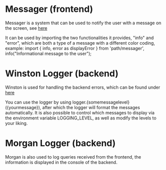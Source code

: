 # Messager (frontend)

Messager is a system that can be used to notify the user with a message on the screen, see [here](https://github.com/Kurssiesitieto/kurssiesitieto-ohtuprojekti/tree/main/frontend/src/components/messager)

It can be used by importing the two functionalities it provides, "info" and "error", which are both a type of a message with a different color coding, example: import { info, error as displayError } from 'path/messager', info("Informational message to the user");

# Winston Logger (backend)

Winston is used for handling the backend errors, which can be found under [here](https://github.com/Kurssiesitieto/kurssiesitieto-ohtuprojekti/blob/main/backend/middleware/logger.js)

You can use the logger by using logger.{somemessagelevel}({yourmessage}), after which the logger will format the messages automatically. It is also possible to control which messages to display via the environment variable LOGGING_LEVEL, as well as modify the levels to your liking.

# Morgan Logger (backend)

Morgan is also used to log queries received from the frontend, the information is displayed in the console of the backend.
